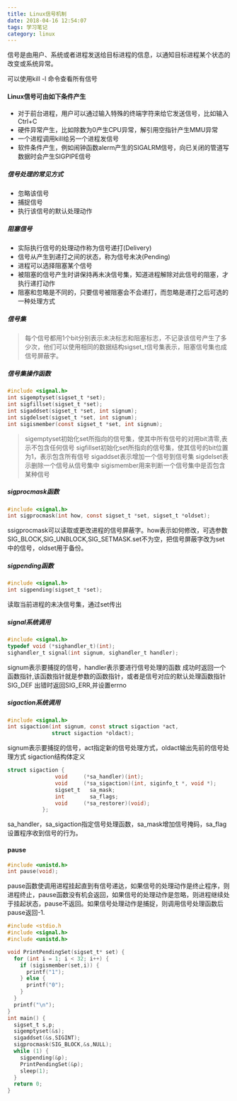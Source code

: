 ```yaml
---
title: Linux信号机制
date: 2018-04-16 12:54:07
tags: 学习笔记
category: linux
---
```

信号是由用户、系统或者进程发送给目标进程的信息，以通知目标进程某个状态的改变或系统异常。
<!--more-->
可以使用kill -l 命令查看所有信号

#### Linux信号可由如下条件产生
- 对于前台进程，用户可以通过输入特殊的终端字符来给它发送信号，比如输入Ctrl+C
- 硬件异常产生，比如除数为0产生CPU异常，解引用空指针产生MMU异常
- 一个进程调用kill给另一个进程发信号 
- 软件条件产生，例如闹钟函数alerm产生的SIGALRM信号，向已关闭的管道写数据时会产生SIGPIPE信号

##### 信号处理的常见方式
- 忽略该信号
- 捕捉信号
- 执行该信号的默认处理动作

##### 阻塞信号
- 实际执行信号的处理动作称为信号递打(Delivery)
- 信号从产生到递打之间的状态，称为信号未决(Pending)
- 进程可以选择阻塞某个信号
- 被阻塞的信号产生时讲保持再未决信号集，知道进程解除对此信号的阻塞，才执行递打动作
- 阻塞和忽略是不同的，只要信号被阻塞会不会递打，而忽略是递打之后可选的一种处理方式

##### 信号集
> 每个信号都用1个bit分别表示未决标志和阻塞标志，不记录该信号产生了多少次，他们可以使用相同的数据结构sigset_t信号集表示，阻塞信号集也成信号屏蔽字。

##### 信号集操作函数
``` c
#include <signal.h>
int sigemptyset(sigset_t *set);
int sigfillset(sigset_t *set);
int sigaddset(sigset_t *set, int signum);
int sigdelset(sigset_t *set, int signum);
int sigismember(const sigset_t *set, int signum);
```
> sigemptyset初始化set所指向的信号集，使其中所有信号的对用bit清零,表示不包含任何信号
> sigfillset初始化set所指向的信号集，使其信号的bit位置为1，表示包含所有信号
> sigaddset表示增加一个信号到信号集
> sigdelset表示删除一个信号从信号集中
> sigismember用来判断一个信号集中是否包含某种信号

##### sigprocmask函数
``` c
#include <signal.h>
int sigprocmask(int how, const sigset_t *set, sigset_t *oldset);
```
ssigprocmask可以读取或更改进程的信号屏蔽字。how表示如何修改，可选参数SIG_BLOCK,SIG_UNBLOCK,SIG_SETMASK.set不为空，把信号屏蔽字改为set中的信号，oldset用于备份。

##### sigpending函数
``` c
#include <signal.h>
int sigpending(sigset_t *set);
```
读取当前进程的未决信号集，通过set传出



##### signal系统调用
``` c
#include <signal.h>
typedef void (*sighandler_t)(int);
sighandler_t signal(int signum, sighandler_t handler);
```
signum表示要捕捉的信号，handler表示要进行信号处理的函数
成功时返回一个函数指针,该函数指针就是参数的函数指针，或者是信号对应的默认处理函数指针SIG_DEF
出错时返回SIG_ERR,并设置errno

##### sigaction系统调用
``` c
#include <signal.h>
int sigaction(int signum, const struct sigaction *act,
              struct sigaction *oldact);
```
signum表示要捕捉的信号，act指定新的信号处理方式，oldact输出先前的信号处理方式
sigaction结构体定义
``` c
struct sigaction {
               void     (*sa_handler)(int);
               void     (*sa_sigaction)(int, siginfo_t *, void *);
               sigset_t   sa_mask;
               int        sa_flags;
               void     (*sa_restorer)(void);
           };
```
sa_handler，sa_sigaction指定信号处理函数，sa_mask增加信号掩码，sa_flag设置程序收到信号的行为。

#### pause
``` c
#include <unistd.h>
int pause(void);
```
pause函数使调用进程挂起直到有信号递达，如果信号的处理动作是终止程序，则进程终止，pause函数没有机会返回，如果信号的处理动作是忽略，则进程继续处于挂起状态，pause不返回。如果信号处理动作是捕捉，则调用信号处理函数后pause返回-1.

``` c
#include <stdio.h
#include <signal.h>
#include <unistd.h>

void PrintPendingSet(sigset_t* set) {
  for (int i = 1; i < 32; i++) {
    if (sigismember(set,i)) {
      printf("1");
    } else {
      printf("0");
    }   
  }
  printf("\n");
}
int main() {
  sigset_t s,p;
  sigemptyset(&s);
  sigaddset(&s,SIGINT);
  sigprocmask(SIG_BLOCK,&s,NULL);
  while (1) {
    sigpending(&p);
    PrintPendingSet(&p);
    sleep(1);
  }
  return 0;
}
```